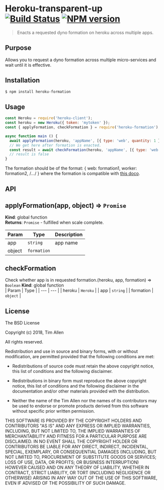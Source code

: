 # Heroku-transparent-up [![Build Status](https://secure.travis-ci.org/noblesamurai/heroku-transparent-up.png?branch=master)](http://travis-ci.org/noblesamurai/heroku-transparent-up) [![NPM version](https://badge-me.herokuapp.com/api/npm/heroku-transparent-up.png)](http://badges.enytc.com/for/npm/heroku-transparent-up)

> Enacts a requested dyno formation on heroku across multiple apps.

## Purpose
Allows you to request a dyno formation across multiple micro-services and wait
until it is effective.

## Installation
```bash
$ npm install heroku-formation
```

## Usage
```js
const Heroku = require('heroku-client');
const heroku = new Heroku({ token: 'mytoken' });
const { applyFormation, checkFormation } = require('heroku-formation');

async function main () {
  await applyFormation(heroku, 'appName', [{ type: 'web', quantity: 1 }]);
  // We get here after formation is enacted.
  const result = await checkFormation(heroku, 'appName', [{ type: 'web', quantity: 2 }]);
  // result is false
}
```

The formation should be of the format:
{
    web: formation1,
    worker: formation2,
        /*...*/
}
where the formation is compatible with [this doco](https://devcenter.heroku.com/articles/platform-api-reference#formation).

## API

## applyFormation(app, object) ⇒ <code>Promise</code>
**Kind**: global function  
**Returns**: <code>Promise</code> - fulfilled when scale complete.  

| Param | Type | Description |
| --- | --- | --- |
| app | <code>string</code> | app name |
| object | <code>formation</code> |  |

<a name="checkFormation
Check whether app is in requested formation."></a>

## checkFormation
Check whether app is in requested formation.(heroku, app, formation) ⇒ <code>Boolean</code>
**Kind**: global function  
| Param | Type | | --- | --- |
| heroku | <code>Heroku</code> | 
| app | <code>string</code> | 
| formation | <code>object</code> | 


## License

The BSD License

Copyright (c) 2018, Tim Allen

All rights reserved.

Redistribution and use in source and binary forms, with or without modification,
are permitted provided that the following conditions are met:

* Redistributions of source code must retain the above copyright notice, this
  list of conditions and the following disclaimer.

* Redistributions in binary form must reproduce the above copyright notice, this
  list of conditions and the following disclaimer in the documentation and/or
  other materials provided with the distribution.

* Neither the name of the Tim Allen nor the names of its
  contributors may be used to endorse or promote products derived from
  this software without specific prior written permission.

THIS SOFTWARE IS PROVIDED BY THE COPYRIGHT HOLDERS AND CONTRIBUTORS "AS IS" AND
ANY EXPRESS OR IMPLIED WARRANTIES, INCLUDING, BUT NOT LIMITED TO, THE IMPLIED
WARRANTIES OF MERCHANTABILITY AND FITNESS FOR A PARTICULAR PURPOSE ARE
DISCLAIMED. IN NO EVENT SHALL THE COPYRIGHT HOLDER OR CONTRIBUTORS BE LIABLE FOR
ANY DIRECT, INDIRECT, INCIDENTAL, SPECIAL, EXEMPLARY, OR CONSEQUENTIAL DAMAGES
(INCLUDING, BUT NOT LIMITED TO, PROCUREMENT OF SUBSTITUTE GOODS OR SERVICES;
LOSS OF USE, DATA, OR PROFITS; OR BUSINESS INTERRUPTION) HOWEVER CAUSED AND ON
ANY THEORY OF LIABILITY, WHETHER IN CONTRACT, STRICT LIABILITY, OR TORT
(INCLUDING NEGLIGENCE OR OTHERWISE) ARISING IN ANY WAY OUT OF THE USE OF THIS
SOFTWARE, EVEN IF ADVISED OF THE POSSIBILITY OF SUCH DAMAGE.
